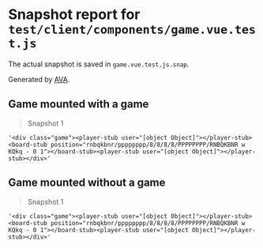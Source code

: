# Snapshot report for `test/client/components/game.vue.test.js`

The actual snapshot is saved in `game.vue.test.js.snap`.

Generated by [AVA](https://ava.li).

## Game mounted with a game

> Snapshot 1

    '<div class="game"><player-stub user="[object Object]"></player-stub><board-stub position="rnbqkbnr/pppppppp/8/8/8/8/PPPPPPPP/RNBQKBNR w KQkq - 0 1"></board-stub><player-stub user="[object Object]"></player-stub></div>'

## Game mounted without a game

> Snapshot 1

    '<div class="game"><player-stub user="[object Object]"></player-stub><board-stub position="rnbqkbnr/pppppppp/8/8/8/8/PPPPPPPP/RNBQKBNR w KQkq - 0 1"></board-stub><player-stub user="[object Object]"></player-stub></div>'
